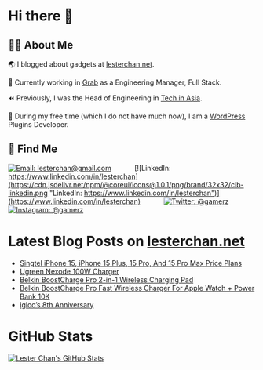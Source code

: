 # Hi there 👋

## 👨‍💻 About Me

🌏 I blogged about gadgets at [lesterchan.net](https://lesterchan.net).

🥞 Currently working in [Grab](https://grab.com) as a Engineering Manager, Full Stack.

⏪ Previously, I was the Head of Engineering in [Tech in Asia](https://www.techinasia.com).

🔌 During my free time (which I do not have much now), I am a [WordPress](https://wordpress.org) Plugins Developer.

## 🔎 Find Me

[![Email: lesterchan@gmail.com](https://cdn.jsdelivr.net/npm/@coreui/icons@1.0.1/png/brand/32x32/cib-gmail.png "Email: lesterchan@gmail.com")](mailto:lesterchan@gmail.com)
&nbsp;&nbsp;&nbsp;&nbsp;&nbsp;&nbsp;&nbsp;&nbsp;&nbsp;&nbsp;
[![LinkedIn: https://www.linkedin.com/in/lesterchan](https://cdn.jsdelivr.net/npm/@coreui/icons@1.0.1/png/brand/32x32/cib-linkedin.png "LinkedIn: https://www.linkedin.com/in/lesterchan")](https://www.linkedin.com/in/lesterchan)
&nbsp;&nbsp;&nbsp;&nbsp;&nbsp;&nbsp;&nbsp;&nbsp;&nbsp;&nbsp;
[![Twitter: @gamerz](https://cdn.jsdelivr.net/npm/@coreui/icons@1.0.1/png/brand/32x32/cib-twitter.png "Twitter: @gamerz")](https://twitter.com/gamerz)
&nbsp;&nbsp;&nbsp;&nbsp;&nbsp;&nbsp;&nbsp;&nbsp;&nbsp;&nbsp;
[![Instagram: @gamerz](https://cdn.jsdelivr.net/npm/@coreui/icons@1.0.1/png/brand/32x32/cib-instagram.png "Instagram: @gamerz")](https://instagram.com/gamerz)

# Latest Blog Posts on [lesterchan.net](https://lesterchan.net)

<!-- BLOG-POST-LIST:START -->
- [Singtel iPhone 15, iPhone 15 Plus, 15 Pro, And 15 Pro Max Price Plans](https://lesterchan.net/blog/2023/09/14/singtel-iphone-15-iphone-15-plus-15-pro-and-15-pro-max-price-plans/)
- [Ugreen Nexode 100W Charger](https://lesterchan.net/blog/2023/09/11/ugreen-nexode-100w-charger/)
- [Belkin BoostCharge Pro 2-in-1 Wireless Charging Pad](https://lesterchan.net/blog/2023/09/04/belkin-boostcharge-pro-2-in-1-wireless-charging-pad/)
- [Belkin BoostCharge Pro Fast Wireless Charger For Apple Watch + Power Bank 10K](https://lesterchan.net/blog/2023/08/31/belkin-boostcharge-pro-fast-wireless-charger-for-apple-watch-power-bank-10k/)
- [igloo’s 8th Anniversary](https://lesterchan.net/blog/2023/08/28/igloos-8th-anniversary/)
<!-- BLOG-POST-LIST:END -->

# GitHub Stats

[![Lester Chan's GitHub Stats](https://github-readme-stats.vercel.app/api?username=lesterchan&show_icons=true&private=true&include_all_commits=true "Lester Chan's GitHub Stats")](https://github.com/lesterchan)
